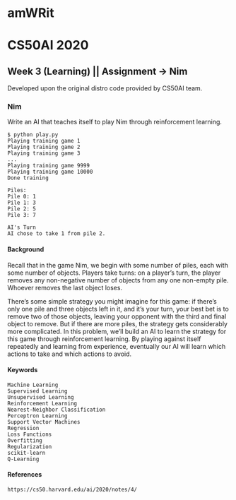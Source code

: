 # amWRit

# CS50AI 2020
## Week 3 (Learning) || Assignment -> Nim

Developed upon the original distro code provided by CS50AI team.

### Nim

Write an AI that teaches itself to play Nim through reinforcement learning.

````
$ python play.py
Playing training game 1
Playing training game 2
Playing training game 3
...
Playing training game 9999
Playing training game 10000
Done training

Piles:
Pile 0: 1
Pile 1: 3
Pile 2: 5
Pile 3: 7

AI's Turn
AI chose to take 1 from pile 2.
````

#### Background
Recall that in the game Nim, we begin with some number of piles, each with some number of objects. Players take turns: on a player’s turn, the player removes any non-negative number of objects from any one non-empty pile. Whoever removes the last object loses.

There’s some simple strategy you might imagine for this game: if there’s only one pile and three objects left in it, and it’s your turn, your best bet is to remove two of those objects, leaving your opponent with the third and final object to remove. But if there are more piles, the strategy gets considerably more complicated. In this problem, we’ll build an AI to learn the strategy for this game through reinforcement learning. By playing against itself repeatedly and learning from experience, eventually our AI will learn which actions to take and which actions to avoid.
#### Keywords
````
Machine Learning
Supervised Learning
Unsupervised Learning
Reinforcement Learning
Nearest-Neighbor Classification
Perceptron Learning
Support Vector Machines
Regression
Loss Functions
Overfitting
Regularization
scikit-learn
Q-Learning
````

#### References
````
https://cs50.harvard.edu/ai/2020/notes/4/
````
